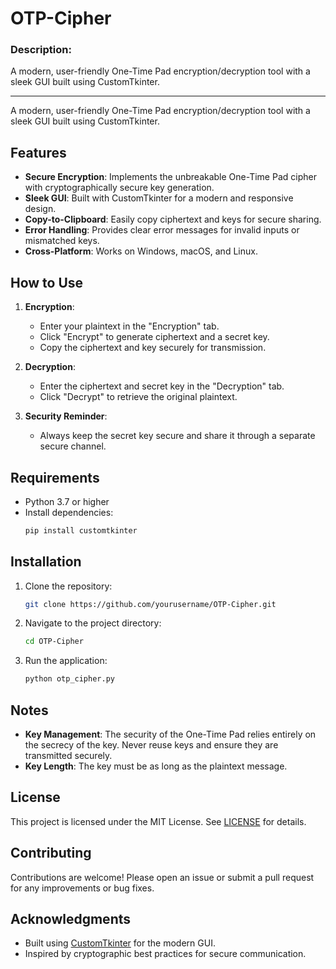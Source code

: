 # OTP-Cipher


### Description:
A modern, user-friendly One-Time Pad encryption/decryption tool with a sleek GUI built using CustomTkinter.

---

A modern, user-friendly One-Time Pad encryption/decryption tool with a sleek GUI built using CustomTkinter.

## Features
- **Secure Encryption**: Implements the unbreakable One-Time Pad cipher with cryptographically secure key generation.
- **Sleek GUI**: Built with CustomTkinter for a modern and responsive design.
- **Copy-to-Clipboard**: Easily copy ciphertext and keys for secure sharing.
- **Error Handling**: Provides clear error messages for invalid inputs or mismatched keys.
- **Cross-Platform**: Works on Windows, macOS, and Linux.

## How to Use
1. **Encryption**:
   - Enter your plaintext in the "Encryption" tab.
   - Click "Encrypt" to generate ciphertext and a secret key.
   - Copy the ciphertext and key securely for transmission.

2. **Decryption**:
   - Enter the ciphertext and secret key in the "Decryption" tab.
   - Click "Decrypt" to retrieve the original plaintext.

3. **Security Reminder**:
   - Always keep the secret key secure and share it through a separate secure channel.

## Requirements
- Python 3.7 or higher
- Install dependencies:
  ```bash
  pip install customtkinter
  ```

## Installation
1. Clone the repository:
   ```bash
   git clone https://github.com/yourusername/OTP-Cipher.git
   ```
2. Navigate to the project directory:
   ```bash
   cd OTP-Cipher
   ```
3. Run the application:
   ```bash
   python otp_cipher.py
   ```

## Notes
- **Key Management**: The security of the One-Time Pad relies entirely on the secrecy of the key. Never reuse keys and ensure they are transmitted securely.
- **Key Length**: The key must be as long as the plaintext message.

## License
This project is licensed under the MIT License. See [LICENSE](LICENSE) for details.

## Contributing
Contributions are welcome! Please open an issue or submit a pull request for any improvements or bug fixes.

## Acknowledgments
- Built using [CustomTkinter](https://github.com/TomSchimansky/CustomTkinter) for the modern GUI.
- Inspired by cryptographic best practices for secure communication.

